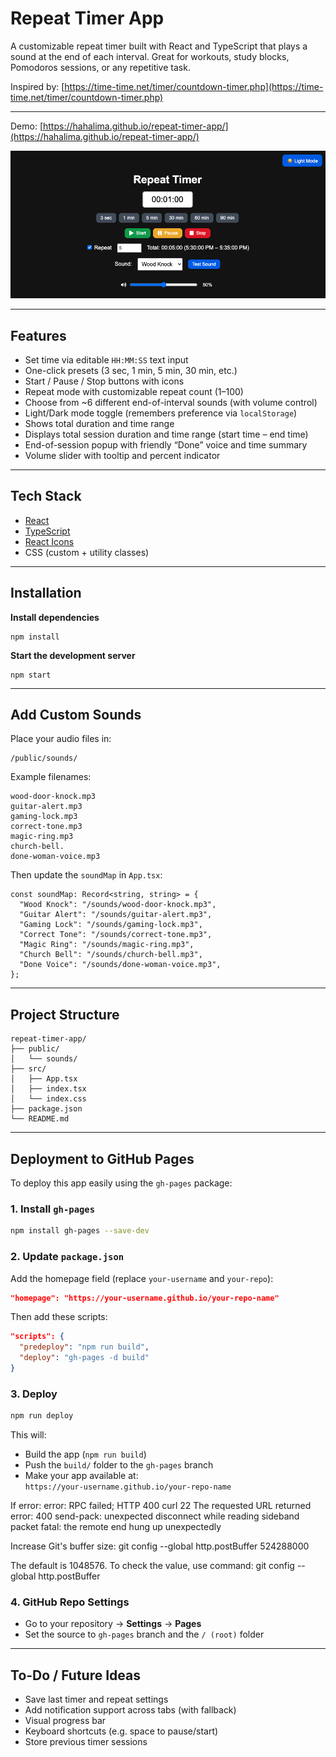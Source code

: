 # Repeat Timer App

A customizable repeat timer built with React and TypeScript that plays a sound at the end of each interval. Great for workouts, study blocks, Pomodoros sessions, or any repetitive task.

Inspired by: [https://time-time.net/timer/countdown-timer.php](https://time-time.net/timer/countdown-timer.php)

---
Demo: [https://hahalima.github.io/repeat-timer-app/](https://hahalima.github.io/repeat-timer-app/)

![Repeat Timer App Screenshot](./readme-screenshot.png)

---

## Features

- Set time via editable `HH:MM:SS` text input
- One-click presets (3 sec, 1 min, 5 min, 30 min, etc.)
- Start / Pause / Stop buttons with icons
- Repeat mode with customizable repeat count (1–100)
- Choose from ~6 different end-of-interval sounds (with volume control)
- Light/Dark mode toggle (remembers preference via `localStorage`)
- Shows total duration and time range 
- Displays total session duration and time range (start time – end time)
- End-of-session popup with friendly “Done” voice and time summary
- Volume slider with tooltip and percent indicator

---

## Tech Stack

- [React](https://reactjs.org/)
- [TypeScript](https://www.typescriptlang.org/)
- [React Icons](https://react-icons.github.io/react-icons/)
- CSS (custom + utility classes)

---

## Installation

**Install dependencies**

	npm install

**Start the development server**

	npm start

---

## Add Custom Sounds

Place your audio files in:

```
/public/sounds/
```

Example filenames:
```
wood-door-knock.mp3
guitar-alert.mp3
gaming-lock.mp3
correct-tone.mp3
magic-ring.mp3
church-bell.
done-woman-voice.mp3
```

Then update the `soundMap` in `App.tsx`:

```tsx
const soundMap: Record<string, string> = {
  "Wood Knock": "/sounds/wood-door-knock.mp3",
  "Guitar Alert": "/sounds/guitar-alert.mp3",
  "Gaming Lock": "/sounds/gaming-lock.mp3",
  "Correct Tone": "/sounds/correct-tone.mp3",
  "Magic Ring": "/sounds/magic-ring.mp3",
  "Church Bell": "/sounds/church-bell.mp3",
  "Done Voice": "/sounds/done-woman-voice.mp3",
};
```

---

## Project Structure

```
repeat-timer-app/
├── public/
│   └── sounds/
├── src/
│   ├── App.tsx
│   ├── index.tsx
│   └── index.css
├── package.json
└── README.md
```

---

## Deployment to GitHub Pages

To deploy this app easily using the `gh-pages` package:

### 1. Install `gh-pages`

```bash
npm install gh-pages --save-dev
```

### 2. Update `package.json`

Add the homepage field (replace `your-username` and `your-repo`):

```json
"homepage": "https://your-username.github.io/your-repo-name"
```

Then add these scripts:

```json
"scripts": {
  "predeploy": "npm run build",
  "deploy": "gh-pages -d build"
}
```

### 3. Deploy

```bash
npm run deploy
```

This will:

- Build the app (`npm run build`)
- Push the `build/` folder to the `gh-pages` branch
- Make your app available at:  
  `https://your-username.github.io/your-repo-name`

If error:
error: RPC failed; HTTP 400 curl 22 The requested URL returned error: 400
send-pack: unexpected disconnect while reading sideband packet
fatal: the remote end hung up unexpectedly

Increase Git's buffer size:
git config --global http.postBuffer 524288000

The default is 1048576. To check the value, use command:
git config --global http.postBuffer

### 4. GitHub Repo Settings

- Go to your repository → **Settings** → **Pages**
- Set the source to `gh-pages` branch and the `/ (root)` folder

---

## To-Do / Future Ideas

- Save last timer and repeat settings
- Add notification support across tabs (with fallback)
- Visual progress bar
- Keyboard shortcuts (e.g. space to pause/start)
- Store previous timer sessions